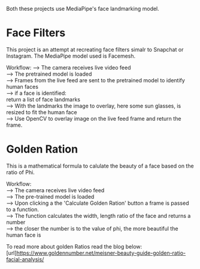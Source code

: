 Both these projects use MediaPipe's face landmarking model.

# Face Filters
This project is an attempt at recreating face filters simalr to Snapchat or Instagram. The MediaPipe model used is Facemesh. 

Workflow:
--> The camera receives live video feed  
--> The pretrained model is loaded  
--> Frames from the live feed are sent to the pretrained model to identify human faces  
--> if a face is identified:   
    return a list of face landmarks  
--> With the landmarks the image to overlay, here some sun glasses, is resized to fit the human face  
--> Use OpenCV to overlay image on the live feed frame and return the frame.  

# Golden Ration
This is a mathematical formula to calulate the beauty of a face based on the ratio of Phi.  
  
Workflow:  
--> The camera receives live video feed  
--> The pre-trained model is loaded  
--> Upon clicking a the 'Calculate Golden Ration' button a frame is passed to a function.  
--> The function calculates the width, length ratio of the face and returns a number  
--> the closer the number is to the value of phi, the more beautiful the human face is  
  
To read more about golden Ratios read the blog below:  
[url]https://www.goldennumber.net/meisner-beauty-guide-golden-ratio-facial-analysis/  
